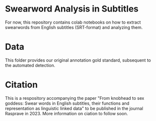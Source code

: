# Swearword Analysis in Subtitles 

For now, this repository contains colab notebooks on how to extract swearwords from English subtitles (SRT-format) and analyzing them. 

# Data 

This folder provides our original annotation gold standard, subsequent to the automated detection. 

# Citation 

This is a respository accompanying the paper "From knobhead to sex goddess: Swear words in English subtitles, their functions and representation as linguistic linked data" to be published in the journal Rasprave in 2023. More information on ciation to follow soon. 
